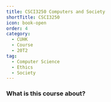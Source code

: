```yaml
---
title: CSCI3250 Computers and Society
shortTitle: CSCI3250
icon: book-open
order: 4
category:
  - CUHK
  - Course
  - 20T2
tag:
  - Computer Science
  - Ethics
  - Society
---
```


### What is this course about?
